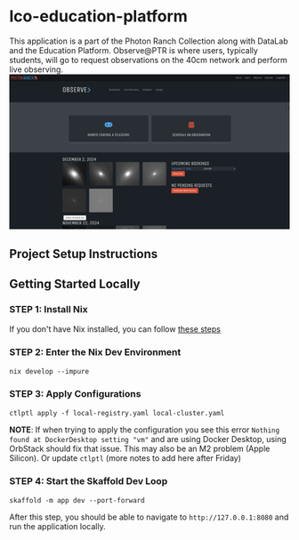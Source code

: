 # lco-education-platform

This application is a part of the Photon Ranch Collection along with DataLab and the Education Platform. 
Observe@PTR is where users, typically students, will go to request observations on the 40cm network and perform live observing.  
![Screenshot of Dashboard](./Dashboard.png)

## Project Setup Instructions

## Getting Started Locally
### STEP 1: Install Nix
If you don't have Nix installed, you can follow [these steps](https://github.com/LCOGT/public-wiki/wiki/Install-Nix)
### STEP 2: Enter the Nix Dev Environment
```
nix develop --impure
```
### STEP 3: Apply Configurations
```
ctlptl apply -f local-registry.yaml local-cluster.yaml
```

**NOTE**: If when trying to apply the configuration you see this error `Nothing found at DockerDesktop setting "vm"` and are using Docker Desktop, using OrbStack should fix that issue. This may also be an M2 problem (Apple Silicon). Or update `ctlptl` (more notes to add here after Friday)

### STEP 4: Start the Skaffold Dev Loop

```
skaffold -m app dev --port-forward
```
After this step, you should be able to navigate to `http://127.0.0.1:8080` and run the application locally.

